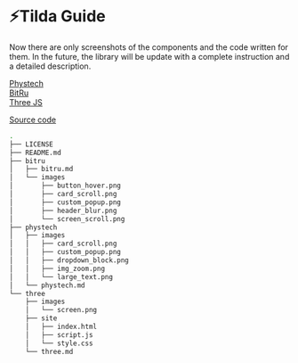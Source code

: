 # ⚡️Tilda Guide

Now there are only screenshots of the components and the code written for them. In the future, the library will be update with a complete instruction and a detailed description.  

[Phystech](/phystech/phystech.md)  
[BitRu](/bitru/bitru.md)  
[Three JS](/three/three.md)  

[Source code](https://github.com/MaxKulakov/tildaGuide)  

```bash
.
├── LICENSE
├── README.md
├── bitru
│   ├── bitru.md
│   └── images
│       ├── button_hover.png
│       ├── card_scroll.png
│       ├── custom_popup.png
│       ├── header_blur.png
│       └── screen_scroll.png
├── phystech
│   ├── images
│   │   ├── card_scroll.png
│   │   ├── custom_popup.png
│   │   ├── dropdown_block.png
│   │   ├── img_zoom.png
│   │   └── large_text.png
│   └── phystech.md
└── three
    ├── images
    │   └── screen.png
    ├── site
    │   ├── index.html
    │   ├── script.js
    │   └── style.css
    └── three.md

```

